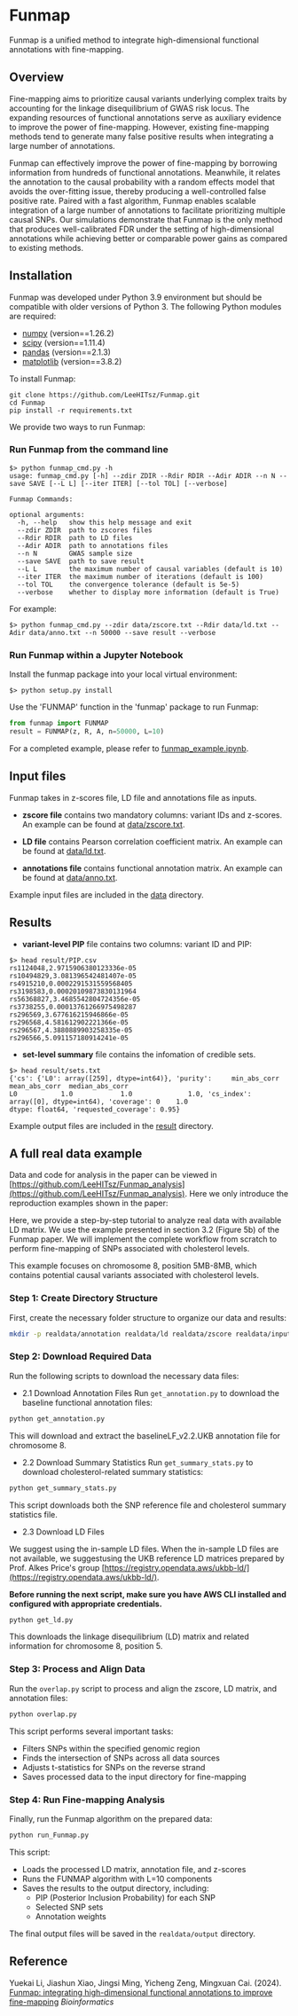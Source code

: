 # Funmap

Funmap is a unified method to integrate high-dimensional 
functional annotations with fine-mapping.

## Overview
Fine-mapping aims to prioritize causal variants underlying 
complex traits by accounting for the linkage disequilibrium 
of GWAS risk locus. The expanding resources of functional annotations 
serve as auxiliary evidence to improve the power of fine-mapping. 
However, existing fine-mapping methods tend to generate many 
false positive results when integrating a large number of annotations.

Funmap can effectively improve the power of fine-mapping 
by borrowing information from hundreds of functional annotations. 
Meanwhile, it relates the annotation to the causal probability 
with a random effects model that avoids the over-fitting issue, 
thereby producing a well-controlled false positive rate. 
Paired with a fast algorithm, Funmap enables scalable integration 
of a large number of annotations to facilitate prioritizing 
multiple causal SNPs. Our simulations demonstrate that 
Funmap is the only method that produces well-calibrated FDR 
under the setting of high-dimensional annotations while achieving 
better or comparable power gains as compared to existing methods.

## Installation

Funmap was developed under Python 3.9 environment 
but should be compatible with older versions of Python 3. 
The following Python modules are required:

* [numpy](http://www.numpy.org/) (version==1.26.2)
* [scipy](http://www.scipy.org/) (version==1.11.4)
* [pandas](https://pandas.pydata.org/) (version==2.1.3)
* [matplotlib](https://matplotlib.org/) (version==3.8.2)

To install Funmap:

``` shell
git clone https://github.com/LeeHITsz/Funmap.git
cd Funmap
pip install -r requirements.txt 
``` 

We provide two ways to run Funmap:

### Run Funmap from the command line

``` shell 
$> python funmap_cmd.py -h
usage: funmap_cmd.py [-h] --zdir ZDIR --Rdir RDIR --Adir ADIR --n N --save SAVE [--L L] [--iter ITER] [--tol TOL] [--verbose]

Funmap Commands:

optional arguments:
  -h, --help   show this help message and exit
  --zdir ZDIR  path to zscores files
  --Rdir RDIR  path to LD files
  --Adir ADIR  path to annotations files
  --n N        GWAS sample size
  --save SAVE  path to save result
  --L L        the maximum number of causal variables (default is 10)
  --iter ITER  the maximum number of iterations (default is 100)
  --tol TOL    the convergence tolerance (default is 5e-5)
  --verbose    whether to display more information (default is True)
``` 

For example: 
``` shell
$> python funmap_cmd.py --zdir data/zscore.txt --Rdir data/ld.txt --Adir data/anno.txt --n 50000 --save result --verbose
``` 

### Run Funmap within a Jupyter Notebook

Install the funmap package into your local virtual environment:
``` shell
$> python setup.py install
``` 

Use the 'FUNMAP' function in the 'funmap' package to run Funmap:
``` python
from funmap import FUNMAP
result = FUNMAP(z, R, A, n=50000, L=10)
``` 

For a completed example, please refer to
[funmap_example.ipynb](funmap_example.ipynb).

## Input files

Funmap takes in z-scores file, LD file 
and annotations file as inputs.

- **zscore file** contains two mandatory columns: 
variant IDs and z-scores. An example can be found at [data/zscore.txt](data/zscore.txt).

- **LD file** contains Pearson correlation coefficient matrix. 
An example can be found at [data/ld.txt](data/ld.txt).

- **annotations file** contains functional annotation matrix.
An example can be found at [data/anno.txt](data/anno.txt).

Example input files are included in the [data](data) directory.

## Results

- **variant-level PIP** file contains two columns: variant ID and PIP:

``` shell
$> head result/PIP.csv
rs1124048,2.9715906380123336e-05
rs10494829,3.081396542481407e-05
rs4915210,0.0002291531559568405
rs3198583,0.00020109873830131964
rs56368827,3.4685542804724356e-05
rs3738255,0.00013761266975498287
rs296569,3.677616215946866e-05
rs296568,4.581612902221366e-05
rs296567,4.3880889903258335e-05
rs296566,5.091157180914241e-05

``` 

- **set-level summary** file contains the infomation of credible sets.

``` shell
$> head result/sets.txt
{'cs': {'L0': array([259], dtype=int64)}, 'purity':     min_abs_corr  mean_abs_corr  median_abs_corr
L0           1.0            1.0              1.0, 'cs_index': array([0], dtype=int64), 'coverage': 0    1.0
dtype: float64, 'requested_coverage': 0.95}
``` 

Example output files are included in the [result](result) directory.

## A full real data example

Data and code for analysis in the paper can be viewed in [https://github.com/LeeHITsz/Funmap_analysis](https://github.com/LeeHITsz/Funmap_analysis). Here we only introduce the reproduction examples shown in the paper:

Here, we provide a step-by-step tutorial to analyze real data with available LD matrix. We use the example presented in section 3.2 (Figure 5b) of the Funmap paper. We will implement the complete workflow from scratch to perform fine-mapping of SNPs associated with cholesterol levels.

This example focuses on chromosome 8, position 5MB-8MB, which contains potential causal variants associated with cholesterol levels.

### Step 1: Create Directory Structure

First, create the necessary folder structure to organize our data and results:

```bash
mkdir -p realdata/annotation realdata/ld realdata/zscore realdata/input realdata/output
```

### Step 2: Download Required Data

Run the following scripts to download the necessary data files:

- 2.1 Download Annotation Files
Run `get_annotation.py` to download the baseline functional annotation files:

```bash
python get_annotation.py
```

This will download and extract the baselineLF_v2.2.UKB annotation file for chromosome 8.

- 2.2 Download Summary Statistics
Run `get_summary_stats.py` to download cholesterol-related summary statistics:

```bash
python get_summary_stats.py
```

This script downloads both the SNP reference file and cholesterol summary statistics file.

- 2.3 Download LD Files

We suggest using the in-sample LD files. When the in-sample LD files are not available, we suggestusing the UKB reference LD matrices prepared by Prof. Alkes Price's group [https://registry.opendata.aws/ukbb-ld/](https://registry.opendata.aws/ukbb-ld/).

**Before running the next script, make sure you have AWS CLI installed and configured with appropriate credentials.**

```bash
python get_ld.py
```

This downloads the linkage disequilibrium (LD) matrix and related information for chromosome 8, position 5.

### Step 3: Process and Align Data

Run the `overlap.py` script to process and align the zscore, LD matrix, and annotation files:

```bash
python overlap.py
```

This script performs several important tasks:
- Filters SNPs within the specified genomic region
- Finds the intersection of SNPs across all data sources
- Adjusts t-statistics for SNPs on the reverse strand
- Saves processed data to the input directory for fine-mapping

### Step 4: Run Fine-mapping Analysis

Finally, run the Funmap algorithm on the prepared data:

```bash
python run_Funmap.py
```

This script:
- Loads the processed LD matrix, annotation file, and z-scores
- Runs the FUNMAP algorithm with L=10 components
- Saves the results to the output directory, including:
  - PIP (Posterior Inclusion Probability) for each SNP
  - Selected SNP sets
  - Annotation weights

The final output files will be saved in the `realdata/output` directory.

## Reference
Yuekai Li, Jiashun Xiao, Jingsi Ming, Yicheng Zeng, Mingxuan Cai. (2024). [Funmap: integrating high-dimensional functional annotations to improve fine-mapping](https://doi.org/10.1093/bioinformatics/btaf017) _Bioinformatics_

